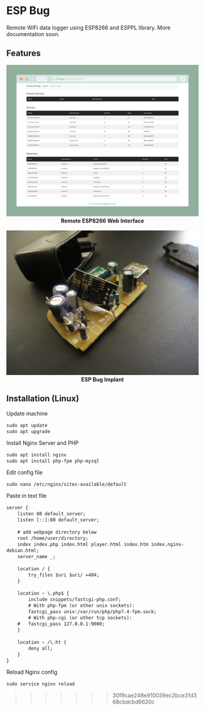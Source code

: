 # ESP Bug

Remote WiFi data logger using ESP8266 and ESPPL library.  More documentation soon.

## Features
<p align="center">
  <img alt="" src="/img/web.png">
  <br>
  <b>Remote ESP8266 Web Interface</b>
  <br>
  <br>
  <img alt="" src="/img/esp-bug.JPG">
  <br>
  <b>ESP Bug Implant</b>
  <br>

</p>

## Installation (Linux)
Update machine  
```
sudo apt update
sudo apt upgrade  
```
Install Nginx Server and PHP
```
sudo apt install nginx
sudo apt install php-fpm php-mysql
```
Edit config file
```
sudo nano /etc/nginx/sites-available/default
```
Paste in text file 
```
server {
	listen 80 default_server;
	listen [::]:80 default_server;

	# add webpage directory below
	root /home/user/directory;
	index index.php index.html player.html index.htm index.nginx-debian.html;
	server_name _;

	location / {
		try_files $uri $uri/ =404;
	}
	
	location ~ \.php$ {
		include snippets/fastcgi-php.conf;
		# With php-fpm (or other unix sockets):
		fastcgi_pass unix:/var/run/php/php7.4-fpm.sock;
		# With php-cgi (or other tcp sockets):
	#	fastcgi_pass 127.0.0.1:9000;
	}
	
	location ~ /\.ht {
		deny all;
	}
}
```
Reload Nginx config
```
sudo service nginx reload
```


>>>>>>> 30f9cae248e910039ec2bce31d368cbdcbd6620c
